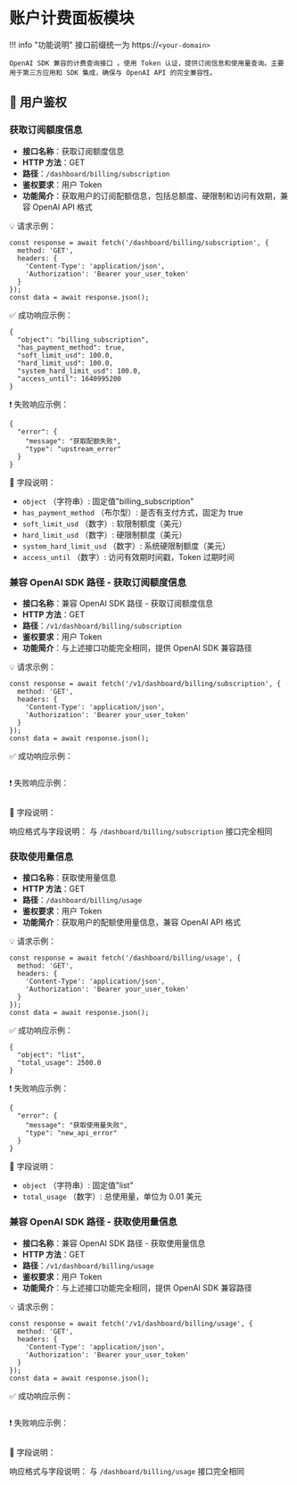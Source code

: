 # 账户计费面板模块

!!! info "功能说明"
    接口前缀统一为 https://`<your-domain>`

    OpenAI SDK 兼容的计费查询接口 。使用 Token 认证，提供订阅信息和使用量查询。主要用于第三方应用和 SDK 集成，确保与 OpenAI API 的完全兼容性。

## 🔐 用户鉴权

### 获取订阅额度信息

- **接口名称**：获取订阅额度信息
- **HTTP 方法**：GET
- **路径**：`/dashboard/billing/subscription`
- **鉴权要求**：用户 Token
- **功能简介**：获取用户的订阅配额信息，包括总额度、硬限制和访问有效期，兼容 OpenAI API 格式

💡 请求示例：

```
const response = await fetch('/dashboard/billing/subscription', {  
  method: 'GET',  
  headers: {  
    'Content-Type': 'application/json',  
    'Authorization': 'Bearer your_user_token'  
  }  
});  
const data = await response.json();
```

✅ 成功响应示例：

```
{  
  "object": "billing_subscription",  
  "has_payment_method": true,  
  "soft_limit_usd": 100.0,  
  "hard_limit_usd": 100.0,  
  "system_hard_limit_usd": 100.0,  
  "access_until": 1640995200  
}
```

❗ 失败响应示例：

```
{  
  "error": {  
    "message": "获取配额失败",  
    "type": "upstream_error"  
  }  
}
```

🧾 字段说明：

- `object` （字符串）: 固定值"billing_subscription"
- `has_payment_method` （布尔型）: 是否有支付方式，固定为 true 
- `soft_limit_usd` （数字）: 软限制额度（美元）
- `hard_limit_usd` （数字）: 硬限制额度（美元）
- `system_hard_limit_usd` （数字）: 系统硬限制额度（美元）
- `access_until` （数字）: 访问有效期时间戳，Token 过期时间 

### 兼容 OpenAI SDK 路径 - 获取订阅额度信息

- **接口名称**：兼容 OpenAI SDK 路径 - 获取订阅额度信息
- **HTTP 方法**：GET
- **路径**：`/v1/dashboard/billing/subscription`
- **鉴权要求**：用户 Token
- **功能简介**：与上述接口功能完全相同，提供 OpenAI SDK 兼容路径

💡 请求示例：

```
const response = await fetch('/v1/dashboard/billing/subscription', {  
  method: 'GET',  
  headers: {  
    'Content-Type': 'application/json',  
    'Authorization': 'Bearer your_user_token'  
  }  
});  
const data = await response.json();
```

✅ 成功响应示例：

```

```

❗ 失败响应示例：

```

```

🧾 字段说明：

响应格式与字段说明： 与 `/dashboard/billing/subscription` 接口完全相同

### 获取使用量信息

- **接口名称**：获取使用量信息
- **HTTP 方法**：GET
- **路径**：`/dashboard/billing/usage`
- **鉴权要求**：用户 Token
- **功能简介**：获取用户的配额使用量信息，兼容 OpenAI API 格式

💡 请求示例：

```
const response = await fetch('/dashboard/billing/usage', {  
  method: 'GET',  
  headers: {  
    'Content-Type': 'application/json',  
    'Authorization': 'Bearer your_user_token'  
  }  
});  
const data = await response.json();
```

✅ 成功响应示例：

```
{  
  "object": "list",  
  "total_usage": 2500.0  
}
```

❗ 失败响应示例：

```
{  
  "error": {  
    "message": "获取使用量失败",  
    "type": "new_api_error"  
  }  
}
```

🧾 字段说明：

- `object` （字符串）: 固定值"list" 
- `total_usage` （数字）: 总使用量，单位为 0.01 美元 

### 兼容 OpenAI SDK 路径 - 获取使用量信息

- **接口名称**：兼容 OpenAI SDK 路径 - 获取使用量信息
- **HTTP 方法**：GET
- **路径**：`/v1/dashboard/billing/usage`
- **鉴权要求**：用户 Token
- **功能简介**：与上述接口功能完全相同，提供 OpenAI SDK 兼容路径

💡 请求示例：

```
const response = await fetch('/v1/dashboard/billing/usage', {  
  method: 'GET',  
  headers: {  
    'Content-Type': 'application/json',  
    'Authorization': 'Bearer your_user_token'  
  }  
});  
const data = await response.json();
```

✅ 成功响应示例：

```

```

❗ 失败响应示例：

```

```

🧾 字段说明：

响应格式与字段说明： 与 `/dashboard/billing/usage` 接口完全相同

